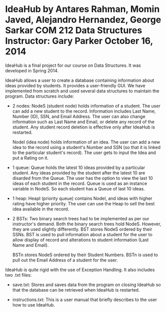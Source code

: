 IdeaHub
by Antares Rahman, Momin Javed, Alejandro Hernandez, George Sarkar
COM 212 Data Structures
Instructor: Gary Parker
October 16, 2014
=======

IdeaHub is a final project for our course on Data Structures. It was developed in Spring 2014.

IdeaHub allows a user to create a database containing information about ideas provided by students. It provides a user-friendly GUI. We have implemented from scratch and used several data structures to maintain the program. Data structures include:

- 2 nodes:
  NodeS (student node) holds information of a student. The user can add a new student to the record. Information includes Last        Name, Number (ID), SSN, and Email Address. The user can also change information such as Last Name and Email, or delete any        record of the student. Any student record deletion is effective only after IdeaHub is restarted. 
  
  NodeI (idea node) holds information of an idea. The user can add a new idea to the record using a student's Number and              SSN (so that it is linked to the particular student's record). The user gets to input the Idea and put a Rating on it.
           
- 1 queue:
  Queue holds the latest 10 ideas provided by a particular student. Any ideas provided by the student after the latest 10 are         disarded from the Queue. The user has the option to view the last 10 ideas of each student in the record. Queue is used as an     instance variable in NodeS. So each student has a Queue of last 10 ideas.

- 1 heap:
  HeapI (priority queue) contains NodeI, and ideas with higher rating have higher priority. The user can use the Heap to sell the     best idea available in the record.

- 2 BSTs: Two binary search trees had to be implemented as per our instructor's demand. Both the binary search trees hold NodeS.   However, they are used slightly differently.
  BST stores NodeS ordered by their SSNs. BST is used to pull information about a student for the user to allow display of          record and alterations to student information (Last Name and Email).
  
  BSTn stores NodeS ordered by their Student Numbers. BSTn is used to pull out the Email Address of a student for the user.
  
IdeaHub is quite rigid with the use of Exception Handling. It also includes two .txt files:

- save.txt:
  Stores and saves data from the program on closing IdeaHub so that the database can be retrieved when IdeaHub is restarted.
  
- instructions.txt:
  This is a user manual that briefly describes to the user how to use IdeaHub.
  
  
  
